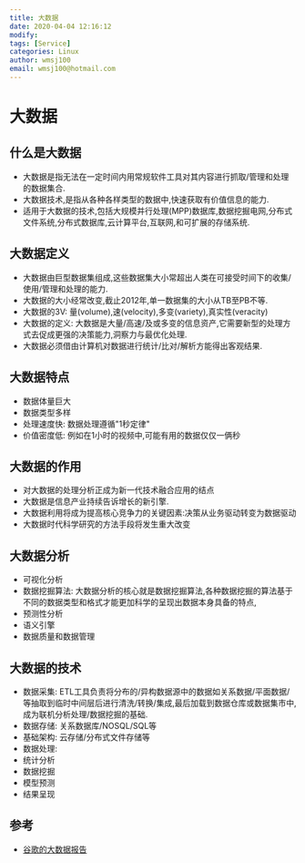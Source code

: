 ```yaml
---
title: 大数据
date: 2020-04-04 12:16:12
modify: 
tags: [Service]
categories: Linux
author: wmsj100
email: wmsj100@hotmail.com
---
```


# 大数据

## 什么是大数据

- 大数据是指无法在一定时间内用常规软件工具对其内容进行抓取/管理和处理的数据集合.
- 大数据技术,是指从各种各样类型的数据中,快速获取有价值信息的能力.
- 适用于大数据的技术,包括大规模并行处理(MPP)数据库,数据挖掘电网,分布式文件系统,分布式数据库,云计算平台,互联网,和可扩展的存储系统.

## 大数据定义

- 大数据由巨型数据集组成,这些数据集大小常超出人类在可接受时间下的收集/使用/管理和处理的能力.
- 大数据的大小经常改变,截止2012年,单一数据集的大小从TB至PB不等.
- 大数据的3V: 量(volume),速(velocity),多变(variety),真实性(veracity)
- 大数据的定义: 大数据是大量/高速/及或多变的信息资产,它需要新型的处理方式去促成更强的决策能力,洞察力与最优化处理.
- 大数据必须借由计算机对数据进行统计/比对/解析方能得出客观结果.

## 大数据特点

- 数据体量巨大
- 数据类型多样
- 处理速度快: 数据处理遵循"1秒定律"
- 价值密度低: 例如在1小时的视频中,可能有用的数据仅仅一俩秒

## 大数据的作用

- 对大数据的处理分析正成为新一代技术融合应用的结点
- 大数据是信息产业持续告诉增长的新引擎.
- 大数据利用将成为提高核心竞争力的关键因素:决策从业务驱动转变为数据驱动
- 大数据时代科学研究的方法手段将发生重大改变

## 大数据分析

- 可视化分析
- 数据挖掘算法: 大数据分析的核心就是数据挖掘算法,各种数据挖掘的算法基于不同的数据类型和格式才能更加科学的呈现出数据本身具备的特点,
- 预测性分析
- 语义引擎
- 数据质量和数据管理

## 大数据的技术

- 数据采集: ETL工具负责将分布的/异构数据源中的数据如关系数据/平面数据/等抽取到临时中间层后进行清洗/转换/集成,最后加载到数据仓库或数据集市中,成为联机分析处理/数据挖掘的基础.
- 数据存储: 关系数据库/NOSQL/SQL等
- 基础架构: 云存储/分布式文件存储等
- 数据处理: 
- 统计分析
- 数据挖掘
- 模型预测
- 结果呈现

## 参考

- [谷歌的大数据报告](https://tech.qq.com/a/20121128/000003.htm)
